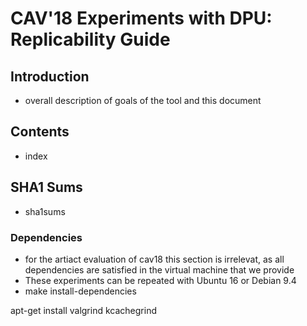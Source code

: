 CAV'18 Experiments with DPU: Replicability Guide
================================================

## Introduction

- overall description of goals of the tool and this document


## Contents

- index

## SHA1 Sums

- sha1sums

### Dependencies

- for the artiact evaluation of cav18 this section is irrelevat, as all
  dependencies are satisfied in the virtual machine that we provide
- These experiments can be repeated with Ubuntu 16 or Debian 9.4
- make install-dependencies

apt-get install valgrind kcachegrind

